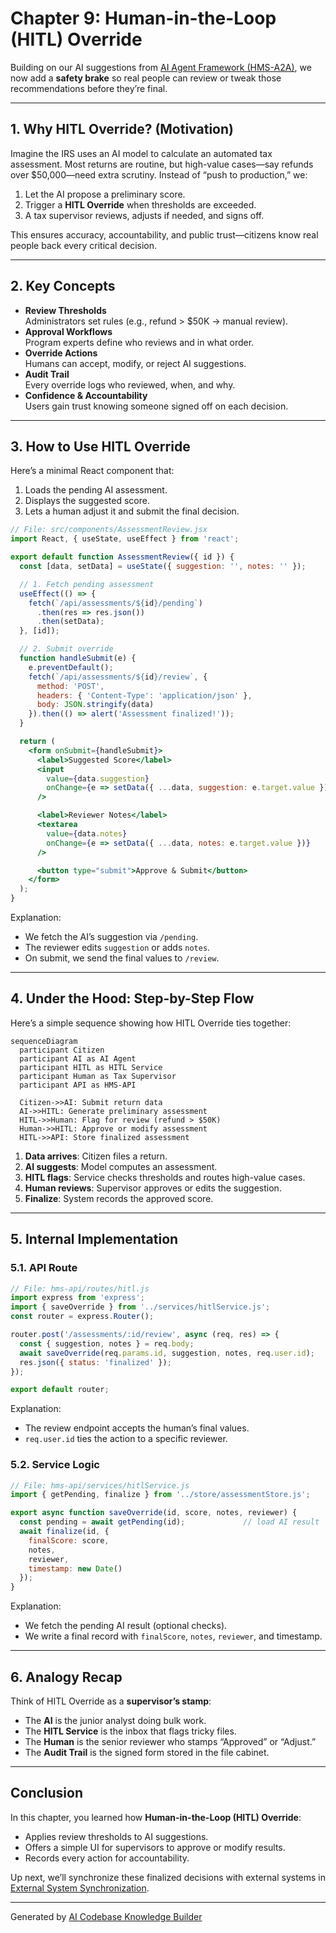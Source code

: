# Chapter 9: Human-in-the-Loop (HITL) Override

Building on our AI suggestions from [AI Agent Framework (HMS-A2A)](08_ai_agent_framework__hms_a2a__.md), we now add a **safety brake** so real people can review or tweak those recommendations before they’re final.

---

## 1. Why HITL Override? (Motivation)

Imagine the IRS uses an AI model to calculate an automated tax assessment. Most returns are routine, but high-value cases—say refunds over \$50,000—need extra scrutiny. Instead of “push to production,” we:

1. Let the AI propose a preliminary score.  
2. Trigger a **HITL Override** when thresholds are exceeded.  
3. A tax supervisor reviews, adjusts if needed, and signs off.  

This ensures accuracy, accountability, and public trust—citizens know real people back every critical decision.

---

## 2. Key Concepts

- **Review Thresholds**  
  Administrators set rules (e.g., refund > \$50K → manual review).  
- **Approval Workflows**  
  Program experts define who reviews and in what order.  
- **Override Actions**  
  Humans can accept, modify, or reject AI suggestions.  
- **Audit Trail**  
  Every override logs who reviewed, when, and why.  
- **Confidence & Accountability**  
  Users gain trust knowing someone signed off on each decision.

---

## 3. How to Use HITL Override

Here’s a minimal React component that:

1. Loads the pending AI assessment.  
2. Displays the suggested score.  
3. Lets a human adjust it and submit the final decision.

```jsx
// File: src/components/AssessmentReview.jsx
import React, { useState, useEffect } from 'react';

export default function AssessmentReview({ id }) {
  const [data, setData] = useState({ suggestion: '', notes: '' });

  // 1. Fetch pending assessment
  useEffect(() => {
    fetch(`/api/assessments/${id}/pending`)
      .then(res => res.json())
      .then(setData);
  }, [id]);

  // 2. Submit override
  function handleSubmit(e) {
    e.preventDefault();
    fetch(`/api/assessments/${id}/review`, {
      method: 'POST',
      headers: { 'Content-Type': 'application/json' },
      body: JSON.stringify(data)
    }).then(() => alert('Assessment finalized!'));
  }

  return (
    <form onSubmit={handleSubmit}>
      <label>Suggested Score</label>
      <input
        value={data.suggestion}
        onChange={e => setData({ ...data, suggestion: e.target.value })}
      />

      <label>Reviewer Notes</label>
      <textarea
        value={data.notes}
        onChange={e => setData({ ...data, notes: e.target.value })}
      />

      <button type="submit">Approve & Submit</button>
    </form>
  );
}
```

Explanation:
- We fetch the AI’s suggestion via `/pending`.
- The reviewer edits `suggestion` or adds `notes`.
- On submit, we send the final values to `/review`.

---

## 4. Under the Hood: Step-by-Step Flow

Here’s a simple sequence showing how HITL Override ties together:

```mermaid
sequenceDiagram
  participant Citizen
  participant AI as AI Agent
  participant HITL as HITL Service
  participant Human as Tax Supervisor
  participant API as HMS-API

  Citizen->>AI: Submit return data
  AI->>HITL: Generate preliminary assessment
  HITL->>Human: Flag for review (refund > $50K)
  Human->>HITL: Approve or modify assessment
  HITL->>API: Store finalized assessment
```

1. **Data arrives**: Citizen files a return.  
2. **AI suggests**: Model computes an assessment.  
3. **HITL flags**: Service checks thresholds and routes high-value cases.  
4. **Human reviews**: Supervisor approves or edits the suggestion.  
5. **Finalize**: System records the approved score.

---

## 5. Internal Implementation

### 5.1. API Route

```js
// File: hms-api/routes/hitl.js
import express from 'express';
import { saveOverride } from '../services/hitlService.js';
const router = express.Router();

router.post('/assessments/:id/review', async (req, res) => {
  const { suggestion, notes } = req.body;
  await saveOverride(req.params.id, suggestion, notes, req.user.id);
  res.json({ status: 'finalized' });
});

export default router;
```

Explanation:
- The review endpoint accepts the human’s final values.  
- `req.user.id` ties the action to a specific reviewer.

### 5.2. Service Logic

```js
// File: hms-api/services/hitlService.js
import { getPending, finalize } from '../store/assessmentStore.js';

export async function saveOverride(id, score, notes, reviewer) {
  const pending = await getPending(id);             // load AI result
  await finalize(id, {                              
    finalScore: score, 
    notes, 
    reviewer, 
    timestamp: new Date() 
  });
}
```

Explanation:
- We fetch the pending AI result (optional checks).  
- We write a final record with `finalScore`, `notes`, `reviewer`, and timestamp.

---

## 6. Analogy Recap

Think of HITL Override as a **supervisor’s stamp**:

- The **AI** is the junior analyst doing bulk work.  
- The **HITL Service** is the inbox that flags tricky files.  
- The **Human** is the senior reviewer who stamps “Approved” or “Adjust.”  
- The **Audit Trail** is the signed form stored in the file cabinet.

---

## Conclusion

In this chapter, you learned how **Human-in-the-Loop (HITL) Override**:

- Applies review thresholds to AI suggestions.  
- Offers a simple UI for supervisors to approve or modify results.  
- Records every action for accountability.

Up next, we’ll synchronize these finalized decisions with external systems in  
[External System Synchronization](10_external_system_synchronization_.md).

---

Generated by [AI Codebase Knowledge Builder](https://github.com/The-Pocket/Tutorial-Codebase-Knowledge)